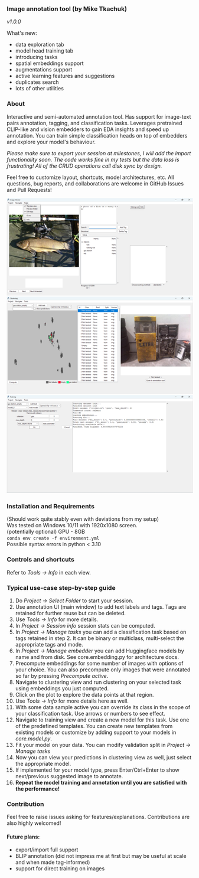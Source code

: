 ### Image annotation tool (by Mike Tkachuk)

_v1.0.0_

What's new:

*   data exploration tab
*   model head training tab
*   introducing tasks
*   spatial embeddings support
*   augmentations support
*   active learning features and suggestions
*   duplicates search
*   lots of other utilities

### About

Interactive and semi-automated annotation tool. Has support for image-text pairs annotation, tagging, and classification tasks. Leverages pretrained CLIP-like and vision embedders to gain EDA insights and speed up annotation. You can train simple classification heads on top of embedders and explore your model's behaviour.

_Please make sure to export your session at milestones, I will add the import functionality soon. The code works fine in my tests but the data loss is frustrating! All of the CRUD operations call disk sync by design._

Feel free to customize layout, shortcuts, model architectures, etc. All questions, bug reports, and collaborations are welcome in GitHub Issues and Pull Requests!


![](assets/Main.png)
![](assets/Clustering.png)
![](assets/Training.png)


### Installation and Requirements
(Should work quite stably even with deviations from my setup)  
Was tested on Windows 10/11 with 1920x1080 screen.  
(potentially optional) GPU - 8GB  
```conda env create -f environment.yml```  
Possible syntax errors in python < 3.10  

### Controls and shortcuts
Refer to _Tools -> Info_ in each view.

### Typical use-case step-by-step guide

1.  Do _Project -> Select Folder_ to start your session.
2.  Use annotation UI (main window) to add text labels and tags. Tags are retained for further reuse but can be deleted.
3.  Use _Tools -> Info_ for more details.
4.  In _Project -> Session info_ session stats can be computed.
5.  In _Project -> Manage tasks_ you can add a classification task based on tags retained in step 2. It can be binary or multiclass, multi-select the appropriate tags and mode.
6.  In _Project -> Manage embedder_ you can add Huggingface models by name and from disk. See core.embedding.py for architecture docs.
7.  Precompute embeddings for some number of images with options of your choice. You can also precompute only images that were annotated so far by pressing _Precompute active_.
8.  Navigate to clustering view and run clustering on your selected task using embeddings you just computed.
9.  Click on the plot to explore the data points at that region.
10.  Use _Tools -> Info_ for more details here as well.
11.  With some data sample active you can override its class in the scope of your classification task. Use arrows or numbers to see effect.
12.  Navigate to training view and create a new model for this task. Use one of the predefined templates. You can create new templates from existing models or customize by adding support to your models in _core.model.py_.
13.  Fit your model on your data. You can modify validation split in _Project -> Manage tasks_
14.  Now you can view your predictions in clustering view as well, just select the appropriate model.
15.  If implemented for your model type, press Enter/Ctrl+Enter to show next/previous suggested image to annotate.
16.  **Repeat the model training and annotation until you are satisfied with the performance!**

### Contribution
Feel free to raise issues asking for features/explanations. 
Contributions are also highly welcomed!

#### Future plans:

- export/import full support
- BLIP annotation (did not impress me at first but may be useful at scale and when made tag-informed) 
- support for direct training on images
